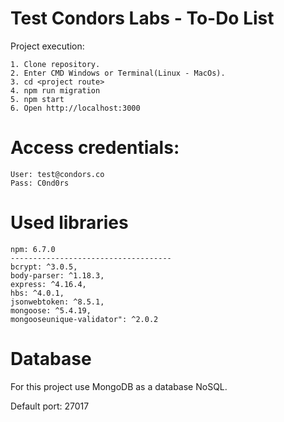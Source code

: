 # Test Condors Labs - To-Do List

Project execution:

	1. Clone repository.
	2. Enter CMD Windows or Terminal(Linux - MacOs).
	3. cd <project route>
	4. npm run migration
	5. npm start
	6. Open http://localhost:3000

# Access credentials:

```
User: test@condors.co
Pass: C0nd0rs

```

# Used libraries

```
npm: 6.7.0
------------------------------------
bcrypt: ^3.0.5,
body-parser: ^1.18.3,
express: ^4.16.4,
hbs: ^4.0.1,
jsonwebtoken: ^8.5.1,
mongoose: ^5.4.19,
mongooseunique-validator": ^2.0.2
```

# Database

For this project use MongoDB as a database NoSQL.

Default port: 27017